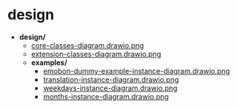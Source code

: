 # design

- **design/**
    - [core-classes-diagram.drawio.png](core-classes-diagram.drawio.png)
    - [extension-classes-diagram.drawio.png](extension-classes-diagram.drawio.png)
    - **examples/**
        - [emobon-dummy-example-instance-diagram.drawio.png](examples/emobon-dummy-example-instance-diagram.drawio.png)
        - [translation-instance-diagram.drawio.png](examples/translation-instance-diagram.drawio.png)
        - [weekdays-instance-diagram.drawio.png](examples/weekdays-instance-diagram.drawio.png)
        - [months-instance-diagram.drawio.png](examples/months-instance-diagram.drawio.png)